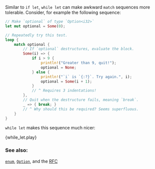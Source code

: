 Similar to `if let`, `while let` can make awkward `match` sequences
more tolerable. Consider, for example the following sequence:

```rust
// Make `optional` of type `Option<i32>`
let mut optional = Some(0);

// Repeatedly try this test.
loop {
    match optional {
        // If `optional` destructures, evaluate the block.
        Some(i) => {
            if i > 9 {
                println!("Greater than 9, quit!");
                optional = None;
            } else {
                println!("`i` is `{:?}`. Try again.", i);
                optional = Some(i + 1);
            }
            // ^ Requires 3 indentations!
        },
        // Quit when the destructure fails, meaning `break`.
        _ => { break; }
        // ^ Why should this be required? Seems superfluous.
    }
}
```

`while let` makes this sequence much nicer:

{while_let.play}

### See also:

[`enum`][enum], [`Option`][option], and the [RFC][while_let_rfc]

[enum]: /custom_types/enum.html
[option]: /std/option.html
[while_let_rfc]: https://github.com/rust-lang/rfcs/pull/214

